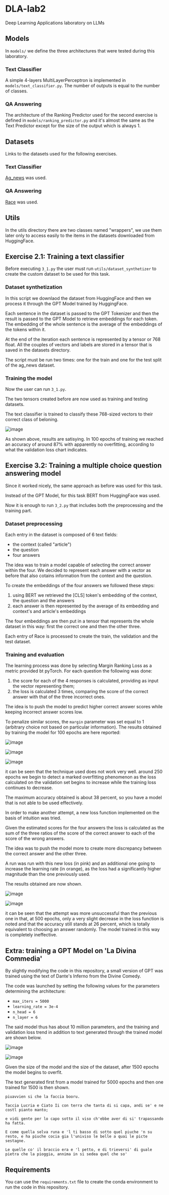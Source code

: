 # DLA-lab2
Deep Learning Applications laboratory on LLMs

## Models
In `models/` we define the three architectures that were tested during this laboratory.

### Text Classifier
A simple 4-layers MultiLayerPerceptron is implemented in `models/text_classifier.py`. The number of outputs is equal to the number of classes.

### QA Answering
The architecture of the Ranking Predictor used for the second exercise is defined in `models/ranking_predictor.py` and it's almost the same as the Text Predictor except for the size of the output which is always 1.

## Datasets

Links to the datasets used for the following exercises.

### Text Classifier

[Ag_news](https://huggingface.co/datasets/ag_news) was used.


### QA Answering

[Race](https://huggingface.co/datasets/race) was used.


## Utils
In the utils directory there are two classes named "wrappers", we use them later only to access easily to the items in the datasets downloaded from HuggingFace.


## Exercise 2.1: Training a text classifier
Before executing `3_1.py` the user must run `utils/dataset_synthetizer` to create the custom dataset to be used for this task.

### Dataset synthetization
In this script we downlaod the dataset from HuggingFace and then we process it through the GPT Model trained by HuggingFace.

Each sentence in the dataset is passed to the GPT Tokenizer and then the result is passed to the GPT Model to retrieve embeddings for each token.
The embedding of the whole sentence is the average of the embeddings of the tokens within it.

At the end of the iteration each sentence is represented by a tensor or 768 float. All the couples of vectors and labels are stored in a tensor that is saved in the datasets directory.

The script must be run two times: one for the train and one for the test split of the ag_news dataset.

### Training the model

Now the user can run `3_1.py`.

The two tensors created before are now used as training and testing datasets.

The text classifier is trained to classify these 768-sized vectors to their correct class of beloning.

![image](https://github.com/simogiovannini/DLA-lab2/assets/53260220/3633b782-fdcc-4d90-9fd2-1439877c9a57)

As shown above, results are satisying. In 100 epochs of training we reached an accuracy of around 87% with apparently no overfitting, according to what the validation loss chart indicates.


## Exercise 3.2: Training a multiple choice question answering model

Since it worked nicely, the same approach as before was used for this task.

Instead of the GPT Model, for this task BERT from HuggingFace was used.

Now it is enough to run `3_2.py` that includes both the preprocessing and the training part.

### Dataset preprocessing

Each entry in the dataset is composed of 6 text fields:
- the context (called "article")
- the question
- four answers

The idea was to train a model capable of selecting the correct answer within the four.
We decided to represent each answer with a vector as before that also cotains information from the context and the question.

To create the embeddings of the four answers we followed these steps:
1. using BERT we retrieved the [CLS] token's embedding of the context, the question and the answers
2. each answer is then represented by the average of its embedding and context's and article's embeddings

The four embeddings are then put in a tensor that represents the whole dataset in this way: first the correct one and then the other three.

Each entry of Race is processed to create the train, the validation and the test dataset.


### Training and evaluation

The learning process was done by selecting Margin Ranking Loss as a metric provided bt pyTorch.
For each question the following was done:
1. the score for each of the 4 responses is calculated, providing as input the vector representing them;
2. the loss is calculated 3 times, comparing the score of the correct answer with that of the three incorrect ones.

The idea is to push the model to predict higher correct answer scores while keeping incorrect answer scores low.

To penalize similar scores, the `margin` parameter was set equal to 1 (arbitrary choice not based on particular information).
The results obtained by training the model for 100 epochs are here reported:

![image](https://github.com/simogiovannini/DLA-lab2/assets/53260220/1e57861e-325d-49dd-9128-aa30269863cf)

![image](https://github.com/simogiovannini/DLA-lab2/assets/53260220/255068d9-435d-4ffd-9f79-3d4d35f53210)

![image](https://github.com/simogiovannini/DLA-lab2/assets/53260220/b000979d-38ee-48b1-9822-97e3d0510a08)

it can be seen that the technique used does not work very well. around 250 epochs we begin to detect a marked overfitting phenomenon as the loss calculated on the validation set begins to increase while the training loss continues to decrease.

The maximum accuracy obtained is about 38 percent, so you have a model that is not able to be used effectively.

In order to make another attempt, a new loss function implemented on the basis of intuition was tried.

Given the estimated scores for the four answers the loss is calculated as the sum of the three ratios of the score of the correct answer to each of the score of the wrong answers.

The idea was to push the model more to create more discrepancy between the correct answer and the other three.

A run was run with this new loss (in pink) and an additional one going to increase the learning rate (in orange), as the loss had a significantly higher magnitude than the one previously used.

The results obtained are now shown.

![image](https://github.com/simogiovannini/DLA-lab2/assets/53260220/55c3bcf7-c0ea-4dc7-aeaf-124cee44e527)

![image](https://github.com/simogiovannini/DLA-lab2/assets/53260220/9421096c-1118-487e-9534-70e20c740b12)

it can be seen that the attempt was more unsuccessful than the previous one in that, at 500 epochs, only a very slight decrease in the loss function is noted and that the accuracy still stands at 26 percent, which is totally equivalent to choosing an answer randomly. The model trained in this way is completely ineffective.

## Extra: training a GPT Model on 'La Divina Commedia'

By slightly modifying the code in this repository, a small version of GPT was trained using the text of Dante's Inferno from the Divine Comedy.

The code was launched by setting the following values for the parameters determining the architecture:

- `max_iters = 5000`
- `learning_rate = 3e-4`
- `n_head = 6`
- `n_layer = 6`

The said model thus has about 10 million parameters, and the training and validation loss trend in addition to text generated through the trained model are shown below.

![image](https://github.com/simogiovannini/DLA-lab2/assets/53260220/6efc86c7-3dc5-4586-8d09-b1e04e9b618e)

![image](https://github.com/simogiovannini/DLA-lab2/assets/53260220/5ddca491-b866-4412-b758-e3a4f0526ffb)

Given the size of the model and the size of the dataset, after 1500 epochs the model begins to overfit.

The text generated first from a model trained for 5000 epochs and then one trained for 1500 is then shown.

`piuavvien si che la faccia booru.`

`Taccia Lucria e Ciato Ii con terra che tanta di si capa, andi se' e ne costl pianto manto;`

`e vidi gente per lo capo sotto il viso ch'ebbe aver di si' trapassando ha fatta.`

`E come quella selva runa e 'l ti basso di sotto quel piuche 'n su resto, e ha piuche cocia gia l'univiso le belle a quai le picte sestagne.`

`Le quelle co' il braccio era e 'l petto, e di trieversi' di guale pietra che la pioggia, annima in si sedea quel che so'`


## Requirements
You can use the `requirements.txt` file to create the conda environment to run the code in this repository.
